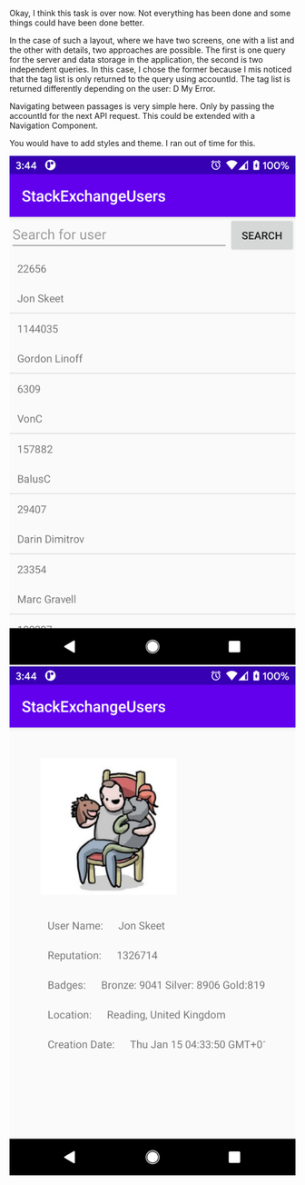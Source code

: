 Okay, I think this task is over now. Not everything has been done and some things could have been done better.

In the case of such a layout, where we have two screens, one with a list and the other with details, two approaches are possible. The first is one query for the server and data storage in the application, the second is two independent queries. In this case, I chose the former because I mis noticed that the tag list is only returned to the query using accountId. The tag list is returned differently depending on the user: D My Error.

Navigating between passages is very simple here. Only by passing the accountId for the next API request. This could be extended with a Navigation Component.

You would have to add styles and theme. I ran out of time for this.

![screenshot of list of users](documentation/Screenshot_20220420-154436.png)
![screenshot of details of user data](documentation/Screenshot_20220420-154444.png)

